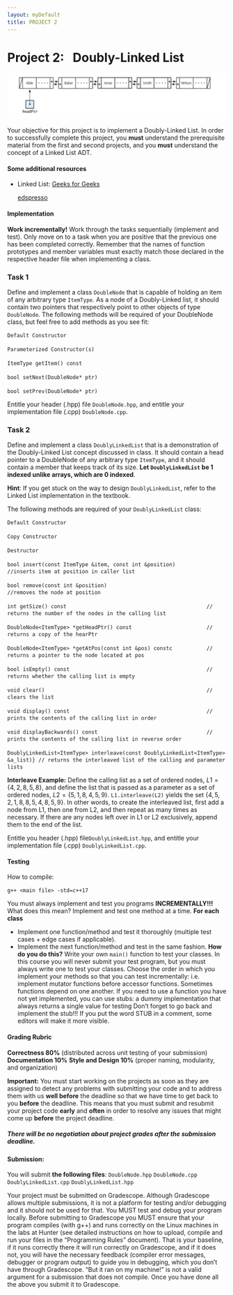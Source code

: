 ```yaml
---
layout: myDefault
title: PROJECT 2
---
```

# Project 2: &nbsp; Doubly-Linked List

![Doubly-Linked List](Images/doubly.png)

Your objective for this project is to implement a Doubly-Linked List. In order to successfully complete this project, you **must** understand the prerequisite material from the first and second projects, and you **must** understand the concept of a Linked List ADT.


#### Some additional resources
* Linked List:
    [Geeks for Geeks](https://www.geeksforgeeks.org/linked-list-set-1-introduction/)  


    [edspresso](https://www.educative.io/edpresso/what-is-a-linked-list)

#### Implementation
**Work incrementally!** Work through the tasks sequentially (implement and test). Only move on to a task when you are positive that the previous one has been completed correctly. Remember that the names of function prototypes and member variables must exactly match those declared in the respective header file when implementing a class.

### Task 1 
Define and implement a class `DoubleNode` that is capable of holding an item of any arbitrary type `ItemType`. As a node of a Doubly-Linked list, it should contain two pointers that respectively point to other objects of type `DoubleNode`. The following methods will be required of your DoubleNode class, but feel free to add methods as you see fit:
```
Default Constructor

Parameterized Constructor(s)

ItemType getItem() const

bool setNext(DoubleNode* ptr)

bool setPrev(DoubleNode* ptr)
```

Entitle your header (.hpp) file `DoubleNode.hpp`, and entitle your implementation file (.cpp) `DoubleNode.cpp`.


### Task 2 
Define and implement a class `DoublyLinkedList` that is a demonstration of the Doubly-Linked List concept discussed in class. It should contain a head pointer to a DoubleNode of any arbitrary type `ItemType`, and it should contain a member that keeps track of its size. **Let `DoublyLinkedList` be 1 indexed unlike arrays, which are 0 indexed**.

**Hint**: If you get stuck on the way to design `DoublyLinkedList`, refer to the Linked List implementation in the textbook. 

The following methods are required of your `DoublyLinkedList` class:

```
Default Constructor

Copy Constructor 

Destructor

bool insert(const ItemType &item, const int &position)          //inserts item at position in caller list
	
bool remove(const int &position)                                //removes the node at position

int getSize() const                                             // returns the number of the nodes in the calling list
				
DoubleNode<ItemType> *getHeadPtr() const                        // returns a copy of the hearPtr

DoubleNode<ItemType> *getAtPos(const int &pos) constc           // returns a pointer to the node located at pos

bool isEmpty() const                                            // returns whether the calling list is empty

void clear()                                                    // clears the list

void display() const                                            // prints the contents of the calling list in order

void displayBackwards() const                                   // prints the contents of the calling list in reverse order

DoublyLinkedList<ItemType> interleave(const DoublyLinkedList<ItemType> &a_list)} // returns the interleaved list of the calling and parameter lists
```

**Interleave Example:** Define the calling list as a set of ordered nodes, $L1 = \{4, 2, 8 ,5, 8\}$, and define the list that is passed as a parameter as a set of ordered nodes, $L2 = \{5, 1, 8, 4, 5, 9\}$. `L1.interleave(L2)` yields the set $\{4, 5, 2, 1, 8, 8, 5, 4, 8, 5, 9\}$. In other words, to create the interleaved list, first add a node from L1, then one from L2, and then repeat as many times as necessary. If there are any nodes left over in L1 or L2 exclusively, append them to the end of the list. 
	
Entitle you header (.hpp) file`DoublyLinkedList.hpp`, and entitle your implementation file (.cpp) `DoublyLinkedList.cpp`.

#### Testing
How to compile:
```
g++ <main file> -std=c++17
```
You must always implement and test you programs **INCREMENTALLY!!!**
What does this mean? Implement and test one method at a time.
**For each class**
* Implement one function/method and test it thoroughly (multiple test cases + edge cases if applicable).
* Implement the next function/method and test in the same fashion.
    **How do you do this?** Write your own `main()` function to test your classes. In this course you will never submit your test program, but you must always write one to test your classes. Choose the order in which you implement your methods so that you can test incrementally: i.e. implement mutator functions before accessor functions. Sometimes functions depend on one another. If you need to use a function you have not yet implemented, you can use stubs: a dummy implementation that always returns a single value for testing Don’t forget to go back and implement the stub!!! If you put the word STUB in a comment, some editors will make it more visible.

#### Grading Rubric
**Correctness 80%** (distributed across unit testing of your submission)
**Documentation 10%**
**Style and Design 10%** (proper naming, modularity, and organization)

**Important:** You must start working on the projects as soon as they are assigned to detect any problems with submitting your code and to address them with us **well before** the deadline so that we have time to get back to you **before** the deadline. This means that you must submit and resubmit your project code **early** and **often** in order to resolve any issues that might come up **before** the project deadline.
##### There will be no negotiation about project grades after the submission deadline. #####
  
#### Submission:
You will submit **the following files**:
`DoubleNode.hpp`
`DoubleNode.cpp`
`DoublyLinkedList.cpp`
`DoublyLinkedList.hpp`

Your project must be submitted on Gradescope. Although Gradescope allows multiple submissions, it is not a platform for testing and/or debugging and it should not be used for that. You MUST test and debug your program locally. Before submitting to Gradescope you MUST ensure that your program compiles (with g++) and runs correctly on the Linux machines in the labs at Hunter (see detailed instructions on how to upload, compile and run your files in the “Programming Rules” document). That is your baseline, if it runs correctly there it will run correctly on Gradescope, and if it does not, you will have the necessary feedback (compiler error messages, debugger or program output) to guide you in debugging, which you don’t have through Gradescope. “But it ran on my machine!” is not a valid argument for a submission that does not compile. Once you have done all the above you submit it to Gradescope.
